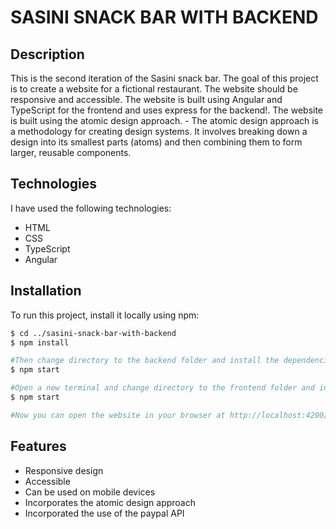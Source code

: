 # SASINI SNACK BAR WITH BACKEND

## Description

This is the second iteration of the Sasini snack bar. The goal of this project is to create a website for a fictional restaurant. The website should be responsive and accessible. The website is built using Angular and TypeScript for the frontend and uses express for the backend!.
The website is built using the atomic design approach. - The atomic design approach is a methodology for creating design systems. It involves breaking down a design into its smallest parts (atoms) and then combining them to form larger, reusable components.

## Technologies

I have used the following technologies:

- HTML
- CSS
- TypeScript
- Angular

## Installation

To run this project, install it locally using npm:

```bash
$ cd ../sasini-snack-bar-with-backend
$ npm install

#Then change directory to the backend folder and install the dependencies for the backend
$ npm start

#Open a new terminal and change directory to the frontend folder and install the dependencies for the frontend
$ npm start

#Now you can open the website in your browser at http://localhost:4200/

```

## Features

- Responsive design
- Accessible
- Can be used on mobile devices
- Incorporates the atomic design approach
- Incorporated the use of the paypal API
